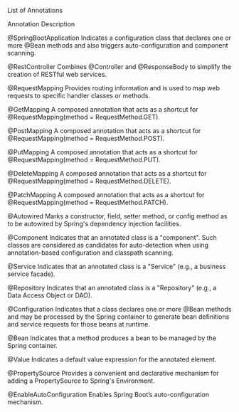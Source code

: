 List of Annotations

Annotation	Description

@SpringBootApplication	Indicates a configuration class that declares one or more @Bean methods and also triggers auto-configuration and component scanning.

@RestController	Combines @Controller and @ResponseBody to simplify the creation of RESTful web services.

@RequestMapping	Provides routing information and is used to map web requests to specific handler classes or methods.

@GetMapping	A composed annotation that acts as a shortcut for @RequestMapping(method = RequestMethod.GET).

@PostMapping	A composed annotation that acts as a shortcut for @RequestMapping(method = RequestMethod.POST).

@PutMapping	A composed annotation that acts as a shortcut for @RequestMapping(method = RequestMethod.PUT).

@DeleteMapping	A composed annotation that acts as a shortcut for @RequestMapping(method = RequestMethod.DELETE).

@PatchMapping	A composed annotation that acts as a shortcut for @RequestMapping(method = RequestMethod.PATCH).

@Autowired	Marks a constructor, field, setter method, or config method as to be autowired by Spring's dependency injection facilities.

@Component	Indicates that an annotated class is a "component". Such classes are considered as candidates for auto-detection when using annotation-based configuration and classpath scanning.

@Service	Indicates that an annotated class is a "Service" (e.g., a business service facade).

@Repository	Indicates that an annotated class is a "Repository" (e.g., a Data Access Object or DAO).

@Configuration	Indicates that a class declares one or more @Bean methods and may be processed by the Spring container to generate bean definitions and service requests for those beans at runtime.

@Bean	Indicates that a method produces a bean to be managed by the Spring container.

@Value	Indicates a default value expression for the annotated element.

@PropertySource	Provides a convenient and declarative mechanism for adding a PropertySource to Spring's Environment.

@EnableAutoConfiguration	Enables Spring Boot’s auto-configuration mechanism.